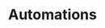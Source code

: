---
menu:
  default:
    identifier: ja-guides-models-automations-_index
    parent: w-b-models
title: Automations
weight: 4
---